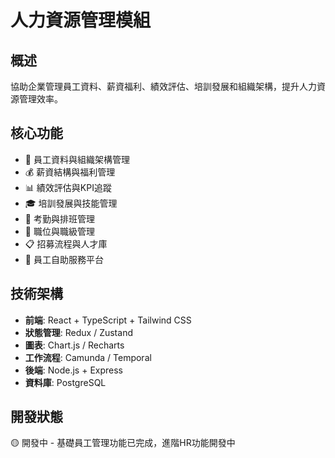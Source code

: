 # 人力資源管理模組

## 概述

協助企業管理員工資料、薪資福利、績效評估、培訓發展和組織架構，提升人力資源管理效率。

## 核心功能

- 👥 員工資料與組織架構管理
- 💰 薪資結構與福利管理
- 📊 績效評估與KPI追蹤
- 🎓 培訓發展與技能管理
- 📅 考勤與排班管理
- 🏢 職位與職級管理
- 📋 招募流程與人才庫
- 📱 員工自助服務平台

## 技術架構

- **前端**: React + TypeScript + Tailwind CSS
- **狀態管理**: Redux / Zustand
- **圖表**: Chart.js / Recharts
- **工作流程**: Camunda / Temporal
- **後端**: Node.js + Express
- **資料庫**: PostgreSQL

## 開發狀態

🟡 開發中 - 基礎員工管理功能已完成，進階HR功能開發中
